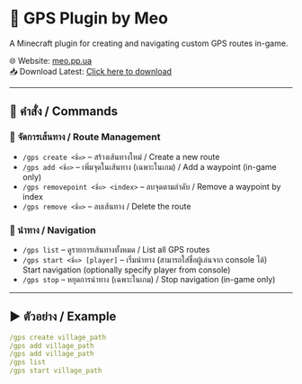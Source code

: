 # 📍 GPS Plugin by Meo

A Minecraft plugin for creating and navigating custom GPS routes in-game.

🌐 Website: [meo.pp.ua](https://meo.pp.ua)  
📥 Download Latest: [Click here to download](https://github.com/meo/gps-plugin/releases/latest)

---

## 📌 คำสั่ง / Commands

### 🔧 จัดการเส้นทาง / Route Management

- `/gps create <ชื่อ>` – สร้างเส้นทางใหม่ / Create a new route  
- `/gps add <ชื่อ>` – เพิ่มจุดในเส้นทาง (เฉพาะในเกม) / Add a waypoint (in-game only)  
- `/gps removepoint <ชื่อ> <index>` – ลบจุดตามลำดับ / Remove a waypoint by index  
- `/gps remove <ชื่อ>` – ลบเส้นทาง / Delete the route

### 🧭 นำทาง / Navigation

- `/gps list` – ดูรายการเส้นทางทั้งหมด / List all GPS routes  
- `/gps start <ชื่อ> [player]` – เริ่มนำทาง (สามารถใส่ชื่อผู้เล่นจาก console ได้)  
  Start navigation (optionally specify player from console)  
- `/gps stop` – หยุดการนำทาง (เฉพาะในเกม) / Stop navigation (in-game only)

---

## ▶️ ตัวอย่าง / Example

```yaml
/gps create village_path
/gps add village_path
/gps add village_path
/gps list
/gps start village_path
